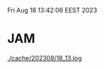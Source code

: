 Fri Aug 18 13:42:06 EEST 2023
# JAM
<a href='./cache/202308/18_13.log'>./cache/202308/18_13.log</a>

